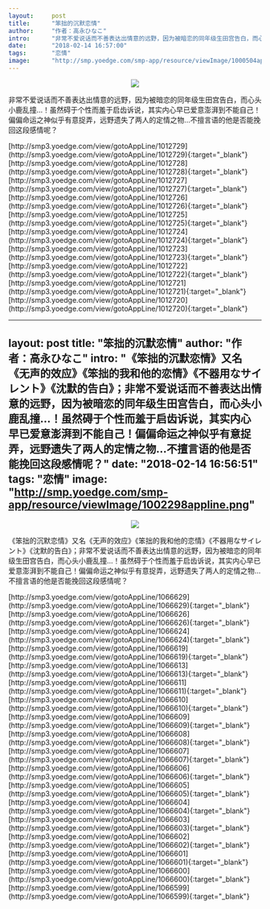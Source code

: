 ```yaml
---
layout:     post
title:      "笨拙的沉默恋情"
author:     "作者：高永ひなこ"
intro:      "非常不爱说话而不善表达出情意的远野，因为被暗恋的同年级生田宫告白，而心头小鹿乱撞…！虽然碍于个性而羞于启齿诉说，其实内心早已爱意澎湃到不能自己！偏偏命运之神似乎有意捉弄，远野遗失了两人的定情之物…不擅言语的他是否能挽回这段感情呢？"
date:       "2018-02-14 16:57:00"
tags:       "恋情"
image:      "http://smp.yoedge.com/smp-app/resource/viewImage/1000504appline.png"
---
```

<div style="text-align: center">
<p><img src="http://smp.yoedge.com/smp-app/resource/viewImage/1000504appline.png"/></p>
</div>
<p class="post-meta">
<span>非常不爱说话而不善表达出情意的远野，因为被暗恋的同年级生田宫告白，而心头小鹿乱撞…！虽然碍于个性而羞于启齿诉说，其实内心早已爱意澎湃到不能自己！偏偏命运之神似乎有意捉弄，远野遗失了两人的定情之物…不擅言语的他是否能挽回这段感情呢？</span>
</p>
[http://smp3.yoedge.com/view/gotoAppLine/1012729](http://smp3.yoedge.com/view/gotoAppLine/1012729){:target="_blank"}
[http://smp3.yoedge.com/view/gotoAppLine/1012728](http://smp3.yoedge.com/view/gotoAppLine/1012728){:target="_blank"}
[http://smp3.yoedge.com/view/gotoAppLine/1012727](http://smp3.yoedge.com/view/gotoAppLine/1012727){:target="_blank"}
[http://smp3.yoedge.com/view/gotoAppLine/1012726](http://smp3.yoedge.com/view/gotoAppLine/1012726){:target="_blank"}
[http://smp3.yoedge.com/view/gotoAppLine/1012725](http://smp3.yoedge.com/view/gotoAppLine/1012725){:target="_blank"}
[http://smp3.yoedge.com/view/gotoAppLine/1012724](http://smp3.yoedge.com/view/gotoAppLine/1012724){:target="_blank"}
[http://smp3.yoedge.com/view/gotoAppLine/1012723](http://smp3.yoedge.com/view/gotoAppLine/1012723){:target="_blank"}
[http://smp3.yoedge.com/view/gotoAppLine/1012722](http://smp3.yoedge.com/view/gotoAppLine/1012722){:target="_blank"}
[http://smp3.yoedge.com/view/gotoAppLine/1012721](http://smp3.yoedge.com/view/gotoAppLine/1012721){:target="_blank"}
[http://smp3.yoedge.com/view/gotoAppLine/1012720](http://smp3.yoedge.com/view/gotoAppLine/1012720){:target="_blank"}


---
layout:     post
title:      "笨拙的沉默恋情"
author:     "作者：高永ひなこ"
intro:      "《笨拙的沉默恋情》又名《无声的效应》《笨拙的我和他的恋情》《不器用なサイレント》《沈默的告白》；非常不爱说话而不善表达出情意的远野，因为被暗恋的同年级生田宫告白，而心头小鹿乱撞…！虽然碍于个性而羞于启齿诉说，其实内心早已爱意澎湃到不能自己！偏偏命运之神似乎有意捉弄，远野遗失了两人的定情之物…不擅言语的他是否能挽回这段感情呢？"
date:       "2018-02-14 16:56:51"
tags:       "恋情"
image:      "http://smp.yoedge.com/smp-app/resource/viewImage/1002298appline.png"
---
<div style="text-align: center">
<p><img src="http://smp.yoedge.com/smp-app/resource/viewImage/1002298appline.png"/></p>
</div>
<p class="post-meta">
<span>《笨拙的沉默恋情》又名《无声的效应》《笨拙的我和他的恋情》《不器用なサイレント》《沈默的告白》；非常不爱说话而不善表达出情意的远野，因为被暗恋的同年级生田宫告白，而心头小鹿乱撞…！虽然碍于个性而羞于启齿诉说，其实内心早已爱意澎湃到不能自己！偏偏命运之神似乎有意捉弄，远野遗失了两人的定情之物…不擅言语的他是否能挽回这段感情呢？</span>
</p>
[http://smp3.yoedge.com/view/gotoAppLine/1066629](http://smp3.yoedge.com/view/gotoAppLine/1066629){:target="_blank"}
[http://smp3.yoedge.com/view/gotoAppLine/1066626](http://smp3.yoedge.com/view/gotoAppLine/1066626){:target="_blank"}
[http://smp3.yoedge.com/view/gotoAppLine/1066624](http://smp3.yoedge.com/view/gotoAppLine/1066624){:target="_blank"}
[http://smp3.yoedge.com/view/gotoAppLine/1066619](http://smp3.yoedge.com/view/gotoAppLine/1066619){:target="_blank"}
[http://smp3.yoedge.com/view/gotoAppLine/1066613](http://smp3.yoedge.com/view/gotoAppLine/1066613){:target="_blank"}
[http://smp3.yoedge.com/view/gotoAppLine/1066611](http://smp3.yoedge.com/view/gotoAppLine/1066611){:target="_blank"}
[http://smp3.yoedge.com/view/gotoAppLine/1066610](http://smp3.yoedge.com/view/gotoAppLine/1066610){:target="_blank"}
[http://smp3.yoedge.com/view/gotoAppLine/1066609](http://smp3.yoedge.com/view/gotoAppLine/1066609){:target="_blank"}
[http://smp3.yoedge.com/view/gotoAppLine/1066608](http://smp3.yoedge.com/view/gotoAppLine/1066608){:target="_blank"}
[http://smp3.yoedge.com/view/gotoAppLine/1066607](http://smp3.yoedge.com/view/gotoAppLine/1066607){:target="_blank"}
[http://smp3.yoedge.com/view/gotoAppLine/1066606](http://smp3.yoedge.com/view/gotoAppLine/1066606){:target="_blank"}
[http://smp3.yoedge.com/view/gotoAppLine/1066605](http://smp3.yoedge.com/view/gotoAppLine/1066605){:target="_blank"}
[http://smp3.yoedge.com/view/gotoAppLine/1066604](http://smp3.yoedge.com/view/gotoAppLine/1066604){:target="_blank"}
[http://smp3.yoedge.com/view/gotoAppLine/1066603](http://smp3.yoedge.com/view/gotoAppLine/1066603){:target="_blank"}
[http://smp3.yoedge.com/view/gotoAppLine/1066602](http://smp3.yoedge.com/view/gotoAppLine/1066602){:target="_blank"}
[http://smp3.yoedge.com/view/gotoAppLine/1066601](http://smp3.yoedge.com/view/gotoAppLine/1066601){:target="_blank"}
[http://smp3.yoedge.com/view/gotoAppLine/1066600](http://smp3.yoedge.com/view/gotoAppLine/1066600){:target="_blank"}
[http://smp3.yoedge.com/view/gotoAppLine/1066599](http://smp3.yoedge.com/view/gotoAppLine/1066599){:target="_blank"}


